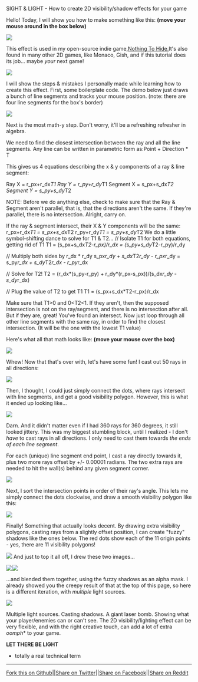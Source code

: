 SIGHT & LIGHT - How to create 2D visibility/shadow effects for your game

Hello! Today, I will show you how to make something like this:
**(move your mouse around in the box below)**

![](../_resources/eab452151d80e88c50d7dedf1e84520e.png)

This effect is used in my open-source indie game,[Nothing To Hide.](http://nothingtohide.cc/)It's also found in many other 2D games, like Monaco, Gish, and if this tutorial does its job... maybe *your* next game!

![](../_resources/b3c473ccf76579392e57fc80dfdb1932.png)

I will show the steps & mistakes I personally made while learning how to create this effect. First, some boilerplate code. The demo below just draws a bunch of line segments and tracks your mouse position. (note: there are four line segments for the box's border)

![](../_resources/a31169b0d2ed1ab1def00c334e9b24fe.png)

Next is the most math-y step. Don't worry, it'll be a refreshing refresher in algebra.

We need to find the closest intersection between the ray and all the line segments. Any line can be written in parametric form as:Point + Direction * T

This gives us 4 equations describing the x & y components of a ray & line segment:

Ray X = r_px+r_dx*T1
Ray Y = r_py+r_dy*T1
Segment X = s_px+s_dx*T2
Segment Y = s_py+s_dy*T2

NOTE: Before we do anything else, check to make sure that the Ray & Segment aren't parallel, that is, that the directions aren't the same. If they're parallel, there is no intersection. Alright, carry on.

If the ray & segment intersect, their X & Y components will be the same:
r_px+r_dx*T1 = s_px+s_dx*T2
r_py+r_dy*T1 = s_py+s_dy*T2
We do a little symbol-shifting dance to solve for T1 & T2...
// Isolate T1 for both equations, getting rid of T1
T1 = (s_px+s_dx*T2-r_px)/r_dx = (s_py+s_dy*T2-r_py)/r_dy

// Multiply both sides by r_dx * r_dy
s_px*r_dy + s_dx*T2*r_dy - r_px*r_dy = s_py*r_dx + s_dy*T2*r_dx - r_py*r_dx

// Solve for T2!
T2 = (r_dx*(s_py-r_py) + r_dy*(r_px-s_px))/(s_dx*r_dy - s_dy*r_dx)

// Plug the value of T2 to get T1
T1 = (s_px+s_dx*T2-r_px)/r_dx

Make sure that T1>0 and 0<T2<1. If they aren't, then the supposed intersection is not on the ray/segment, and there is no intersection after all. But if they are, great! You've found an intersect. Now just loop through all other line segments with the same ray, in order to find the closest intersection. (It will be the one with the lowest T1 value)

Here's what all that math looks like: **(move your mouse over the box)**

![](../_resources/dc667dac1ae28a952e3053c365c7a6d3.png)

Whew! Now that that's over with, let's have some fun! I cast out 50 rays in all directions:

![](../_resources/9db289c12a1b8e4cd425d869e65a9d08.png)

Then, I thought, I could just simply connect the dots, where rays intersect with line segments, and get a good visibility polygon. However, this is what it ended up looking like...

![](../_resources/581e79b1b59020dc154f9600961ded52.png)

Darn. And it didn't matter even if I had 360 rays for 360 degrees, it still looked jittery. This was my biggest stumbling block, until I realized - I don't *have* to cast rays in all directions. I only need to cast them towards *the ends of each line segment*.

For each (unique) line segment end point, I cast a ray directly towards it, plus two more rays offset by +/- 0.00001 radians. The two extra rays are needed to hit the wall(s) behind any given segment corner.

![](../_resources/ef653cb864bb1c15779b36ce1ce2f2db.png)

Next, I sort the intersection points in order of their ray's angle. This lets me simply connect the dots clockwise, and draw a smooth visibility polygon like this:

![](../_resources/8941101bf4bf20433aa4f17313013230.png)

Finally! Something that actually looks decent. By drawing extra visibility polygons, casting rays from a slightly offset position, I can create "fuzzy" shadows like the ones below. The red dots show each of the 11 origin points - yes, there are 11 visibility polygons!

![](../_resources/dcff4dd38ce588d7f06f800fa768e7df.png)
And just to top it all off, I drew these two images...

![](../_resources/5ad100262888e92a8bb83761411107a0.png)![](../_resources/a2ff1aca27808bdd5fc6a76b57aaa89f.png)

...and blended them together, using the fuzzy shadows as an alpha mask. I already showed you the creepy result of that at the top of this page, so here is a different iteration, with *multiple* light sources.

![](../_resources/ab432f982f0110972012cc885d1e23bb.png)

Multiple light sources. Casting shadows. A giant laser bomb. Showing what your player/enemies can or can't see. The 2D visibility/lighting effect can be very flexible, and with the right creative touch, can add a lot of extra *oomph** to your game.

**LET THERE BE LIGHT**

* totally a real technical term

* * *

[Fork this on Github](https://github.com/ncase/sight-and-light)||[Share on Twitter](https://twitter.com/share?via=ncasenmare&url=http%3A%2F%2Fncase.github.io%2Fsight-and-light&text=Sight%20%26%20Light%20-%20How%20to%20create%202D%20visibility%2Fshadow%20effects%20for%20your%20game)||[Share on Facebook](https://www.facebook.com/sharer/sharer.php?u=http%3A%2F%2Fncase.github.io%2Fsight-and-light&t=Sight%20%26%20Light%20-%20How%20to%20create%202D%20visibility%2Fshadow%20effects%20for%20your%20game)||[Share on Reddit](http://www.reddit.com/submit?url=http%3A%2F%2Fncase.github.io%2Fsight-and-light&title=Sight%20%26%20Light%20-%20How%20to%20create%202D%20visibility%2Fshadow%20effects%20for%20your%20game)